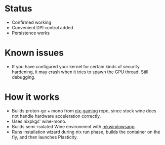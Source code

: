 # Status

- Confirmed working
- Convenient DPI control added
- Persistence works

# Known issues

- If you have configured your kernel for certain kinds of security hardening, it may crash when it tries to spawn the GPU thread. Still debugging.

# How it works

- Builds proton-ge + mono from [nix-gaming](https://github.com/fufexan/nix-gaming) repo, since stock wine does not handle hardware acceleration correctly.
- Uses nixpkgs' wine-mono.
- Builds semi-isolated Wine environment with [mkwindowsapp](https://github.com/emmanuelrosa/erosanix/tree/master/pkgs/mkwindowsapp).
- Runs installation wizard during nix run phase, builds the container on the fly, and then launches Plasticity.